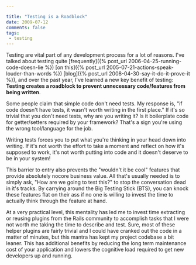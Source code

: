```yaml
---

title: "Testing is a Roadblock"
date: 2009-07-12
comments: false
tags:
 - testing
---
```


Testing are vital part of any development process for a lot of reasons.
I've talked about testing quite [frequently]({% post_url 2006-04-25-running-code-doesn-lie %})
[on this]({% post_url 2005-07-21-actions-speak-louder-than-words %})
[blog]({% post_url 2008-04-30-say-it-do-it-prove-it %}), and over the past year,
I've learned a new key benefit of testing:
**Testing creates a roadblock to prevent unnecessary code/features from being written**.

Some people claim that simple code don't need tests. My response is, "if code doesn't have tests, it wasn't worth writing in the first place." If it's so trivial that you don't need tests, why are you writing it? Is it boilerplate code for getter/setters required by your framework? That's a sign you're using the wrong tool/language for the job.

Writing tests forces you to put what you're thinking in your head down into writing. If it's not worth the effort to take a moment and reflect on how it's supposed to work, it's not worth putting into code and it doesn't deserve to be in your system!

This barrier to entry also prevents the "wouldn't it be cool" features that provide absolutely nocore business value. All that's usually needed is to simply ask, "How are we going to test this?" to stop the conversation dead in it's tracks. By carrying around the Big Testing Stick (BTS), you can knock these features flat on their ass if no one is willing to invest the time to actually think through the feature at hand.

At a very practical level, this mentality has led me to invest time extracting or reusing plugins from the Rails community to accomplish tasks that I were not worth me taking the time to describe and test. Sure, most of these helper plugins are fairly trivial and I could have cranked out the code in a matter of minutes, but this mantra has kept my project codebase a bit leaner. This has additional benefits by reducing the long term maintenance cost of your application and lowers the cognitive load required to get new developers up and running.


